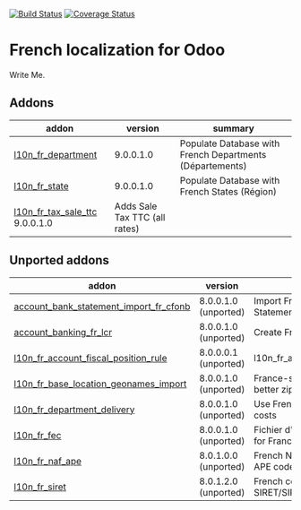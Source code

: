 [![Build Status](https://travis-ci.org/OCA/l10n-france.svg?branch=9.0)](https://travis-ci.org/OCA/l10n-france)
[![Coverage Status](https://coveralls.io/repos/OCA/l10n-france/badge.png?branch=9.0)](https://coveralls.io/r/OCA/l10n-france?branch=9.0)


French localization for Odoo
============================

Write Me. 

[//]: # (addons)
Addons
------
addon | version | summary
--- | --- | ---
[l10n_fr_department](l10n_fr_department/) | 9.0.0.1.0 | Populate Database with French Departments (Départements)
[l10n_fr_state](l10n_fr_state/) | 9.0.0.1.0 | Populate Database with French States (Région)
[l10n_fr_tax_sale_ttc](l10n_fr_tax_sale_ttc/) 9.0.0.1.0 | Adds Sale Tax TTC (all rates)

Unported addons
---------------
addon | version | summary
--- | --- | ---
[account_bank_statement_import_fr_cfonb](account_bank_statement_import_fr_cfonb/) | 8.0.0.1.0 (unported) | Import French CFONB files as Bank Statements in Odoo
[account_banking_fr_lcr](account_banking_fr_lcr/) | 8.0.0.1.0 (unported) | Create French LCR CFONB files
[l10n_fr_account_fiscal_position_rule](l10n_fr_account_fiscal_position_rule/) | 8.0.0.0.1 (unported) | l10n_fr_account_fiscal_position_rule
[l10n_fr_base_location_geonames_import](l10n_fr_base_location_geonames_import/) | 8.0.0.1.0 (unported) | France-specific tuning for import of better zip entries from Geonames
[l10n_fr_department_delivery](l10n_fr_department_delivery/) | 8.0.0.1.0 (unported) | Use French Departments in delivery costs
[l10n_fr_fec](l10n_fr_fec/) | 8.0.0.1.0 (unported) | Fichier d'Échange Informatisé (FEC) for France
[l10n_fr_naf_ape](l10n_fr_naf_ape/) | 8.0.1.0.0 (unported) | French NAF partner categories and APE code
[l10n_fr_siret](l10n_fr_siret/) | 8.0.1.2.0 (unported) | French company identity numbers SIRET/SIREN/NIC

[//]: # (end addons)
